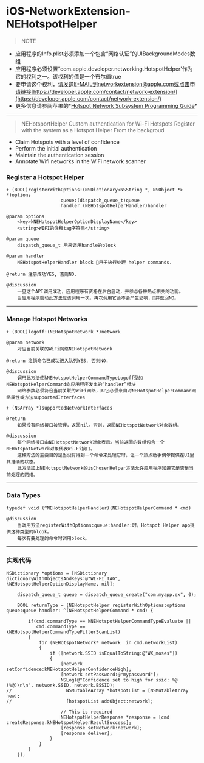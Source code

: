# iOS-NetworkExtension-NEHotspotHelper

>NOTE
- 应用程序的Info.plist必须添加一个包含“网络认证”的UIBackgroundModes数组
- 应用程序必须设置“com.apple.developer.networking.HotspotHelper'作为它的权利之一。该权利的值是一个布尔值true
- 要申请这个权利，请发送E-MAIL到networkextension@apple.com或点击申请链接[https://developer.apple.com/contact/network-extension/](https://developer.apple.com/contact/network-extension/)
- 更多信息请参阅苹果的*[Hotspot Network Subsystem Programming Guide](https://developer.apple.com/library/ios/documentation/NetworkingInternet/Conceptual/Hotspot_Network_Subsystem_Guide/Contents/Introduction.html#//apple_ref/doc/uid/TP40016639)*

---
>NEHotsportHelper  Custom authentication for Wi-Fi Hotspots
Register with the system as a Hotspot Helper
From the backgroud
- Claim Hotspots with a level of confidence
- Perform the initial authentication
- Maintain the authentication session
- Annotate Wifi networks in the WiFi network scanner

### Register a Hotspot Helper

```
+ (BOOL)registerWithOptions:(NSDictionary<NSString *, NSObject *> *)options 
                    queue:(dispatch_queue_t)queue 
                    handler:(NEHotspotHelperHandler)handler
```
```
@param options
    <key>kNEHotspotHelperOptionDisplayName</key>
    <string>WIFI的注释tag字符串</string>

@param queue 
    dispatch_queue_t 用来调用handle的block

@param handler
    NEHotspotHelperHandler block 用于执行处理 helper commands.

@return 注册成功YES, 否则NO.

@discussion
    一旦这个API调用成功，应用程序有资格在后台启动，并参与各种热点相关的功能。
    当应用程序启动此方法应该调用一次。再次调用它会不会产生影响，并返回NO。
```
---
### Manage Hotspot Networks
    + (BOOL)logoff:(NEHotspotNetwork *)network

```
@param network 
    对应当前关联的WiFi网络NEHotspotNetwork

@return 注销命令已成功进入队列YES, 否则NO.

@discussion
    调用此方法使kNEHotspotHelperCommandTypeLogoff型的NEHotspotHelperCommand向应用程序发出的“handler”模块
    网络参数必须符合当前关联的WiFi网络，即它必须来自对NEHotspotHelperCommand网络属性或方法supportedInterfaces
```

    + (NSArray *)supportedNetworkInterfaces

```
@return
    如果没有网络接口被管理，返回nil。否则，返回NEHotspotNetwork对象数组。

@discussion
    每个网络接口由NEHotspotNetwork对象表示。当前返回的数组包含一个NEHotspotNetwork对象代表Wi-Fi接口。
    这种方法的主要目的是当没有得到一个命令来处理它时，让一个热点助手偶尔提供在UI里其准确的状态。
    此方法加上NEHotspotNetwork的isChosenHelper方法允许应用程序知道它是否是当前处理的网络。
```
---
### Data Types
    typedef void (^NEHotspotHelperHandler)(NEHotspotHelperCommand * cmd)
```
@discussion
    当调用方法registerWithOptions:queue:handler:时，Hotspot Helper app提供这种类型的blcok。
    每次有要处理的命令时调用block。
```
---
### 实现代码
```
NSDictionary *options = [NSDictionary dictionaryWithObjectsAndKeys:@"WI-FI TAG", kNEHotspotHelperOptionDisplayName, nil];
    
    dispatch_queue_t queue = dispatch_queue_create("com.myapp.ex", 0); 
    
    BOOL returnType = [NEHotspotHelper registerWithOptions:options queue:queue handler: ^(NEHotspotHelperCommand * cmd) {

        if(cmd.commandType == kNEHotspotHelperCommandTypeEvaluate || 
           cmd.commandType == kNEHotspotHelperCommandTypeFilterScanList) 
        {
            for (NEHotspotNetwork* network  in cmd.networkList) 
            {
                if ([network.SSID isEqualToString:@"WX_moses"]) 
                {
                    [network setConfidence:kNEHotspotHelperConfidenceHigh];
                    [network setPassword:@"mypassword"];
                    NSLog(@"Confidence set to high for ssid: %@ (%@)\n\n", network.SSID, network.BSSID);
//                    NSMutableArray *hotspotList = [NSMutableArray new];     
//                    [hotspotList addObject:network];

                    // This is required
                    NEHotspotHelperResponse *response = [cmd createResponse:kNEHotspotHelperResultSuccess];
                    [response setNetwork:network];
                    [response deliver];
                }
            }
        }
    }];

```
